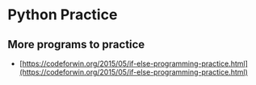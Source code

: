 # Python Practice

## More programs to practice

- [https://codeforwin.org/2015/05/if-else-programming-practice.html](https://codeforwin.org/2015/05/if-else-programming-practice.html)